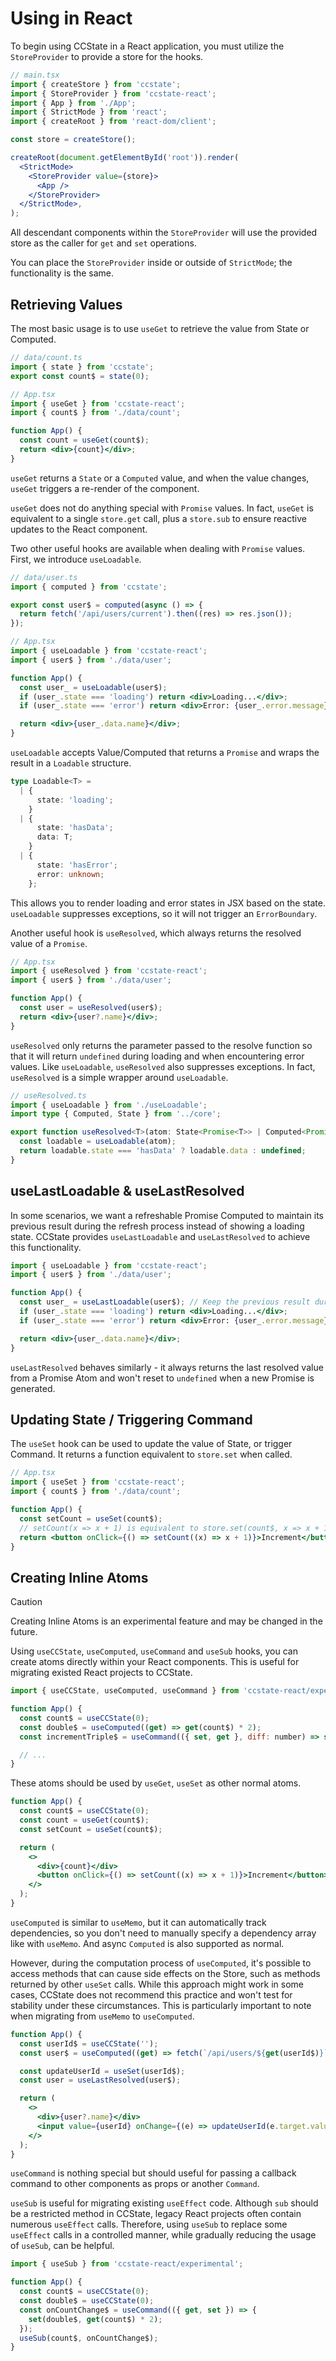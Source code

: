 # Using in React

To begin using CCState in a React application, you must utilize the `StoreProvider` to provide a store for the hooks.

```jsx
// main.tsx
import { createStore } from 'ccstate';
import { StoreProvider } from 'ccstate-react';
import { App } from './App';
import { StrictMode } from 'react';
import { createRoot } from 'react-dom/client';

const store = createStore();

createRoot(document.getElementById('root')).render(
  <StrictMode>
    <StoreProvider value={store}>
      <App />
    </StoreProvider>
  </StrictMode>,
);
```

All descendant components within the `StoreProvider` will use the provided store as the caller for `get` and `set` operations.

You can place the `StoreProvider` inside or outside of `StrictMode`; the functionality is the same.

## Retrieving Values

The most basic usage is to use `useGet` to retrieve the value from State or Computed.

```jsx
// data/count.ts
import { state } from 'ccstate';
export const count$ = state(0);

// App.tsx
import { useGet } from 'ccstate-react';
import { count$ } from './data/count';

function App() {
  const count = useGet(count$);
  return <div>{count}</div>;
}
```

`useGet` returns a `State` or a `Computed` value, and when the value changes, `useGet` triggers a re-render of the component.

`useGet` does not do anything special with `Promise` values. In fact, `useGet` is equivalent to a single `store.get` call, plus a `store.sub` to ensure reactive updates to the React component.

Two other useful hooks are available when dealing with `Promise` values. First, we introduce `useLoadable`.

```jsx
// data/user.ts
import { computed } from 'ccstate';

export const user$ = computed(async () => {
  return fetch('/api/users/current').then((res) => res.json());
});

// App.tsx
import { useLoadable } from 'ccstate-react';
import { user$ } from './data/user';

function App() {
  const user_ = useLoadable(user$);
  if (user_.state === 'loading') return <div>Loading...</div>;
  if (user_.state === 'error') return <div>Error: {user_.error.message}</div>;

  return <div>{user_.data.name}</div>;
}
```

`useLoadable` accepts Value/Computed that returns a `Promise` and wraps the result in a `Loadable` structure.

```typescript
type Loadable<T> =
  | {
      state: 'loading';
    }
  | {
      state: 'hasData';
      data: T;
    }
  | {
      state: 'hasError';
      error: unknown;
    };
```

This allows you to render loading and error states in JSX based on the state. `useLoadable` suppresses exceptions, so it will not trigger an `ErrorBoundary`.

Another useful hook is `useResolved`, which always returns the resolved value of a `Promise`.

```jsx
// App.tsx
import { useResolved } from 'ccstate-react';
import { user$ } from './data/user';

function App() {
  const user = useResolved(user$);
  return <div>{user?.name}</div>;
}
```

`useResolved` only returns the parameter passed to the resolve function so that it will return `undefined` during loading and when encountering error values. Like `useLoadable`, `useResolved` also suppresses exceptions. In fact, `useResolved` is a simple wrapper around `useLoadable`.

```typescript
// useResolved.ts
import { useLoadable } from './useLoadable';
import type { Computed, State } from '../core';

export function useResolved<T>(atom: State<Promise<T>> | Computed<Promise<T>>): T | undefined {
  const loadable = useLoadable(atom);
  return loadable.state === 'hasData' ? loadable.data : undefined;
}
```

## useLastLoadable & useLastResolved

In some scenarios, we want a refreshable Promise Computed to maintain its previous result during the refresh process instead of showing a loading state. CCState provides `useLastLoadable` and `useLastResolved` to achieve this functionality.

```jsx
import { useLoadable } from 'ccstate-react';
import { user$ } from './data/user';

function App() {
  const user_ = useLastLoadable(user$); // Keep the previous result during new user$ request, without triggering loading state
  if (user_.state === 'loading') return <div>Loading...</div>;
  if (user_.state === 'error') return <div>Error: {user_.error.message}</div>;

  return <div>{user_.data.name}</div>;
}
```

`useLastResolved` behaves similarly - it always returns the last resolved value from a Promise Atom and won't reset to `undefined` when a new Promise is generated.

## Updating State / Triggering Command

The `useSet` hook can be used to update the value of State, or trigger Command. It returns a function equivalent to `store.set` when called.

```jsx
// App.tsx
import { useSet } from 'ccstate-react';
import { count$ } from './data/count';

function App() {
  const setCount = useSet(count$);
  // setCount(x => x + 1) is equivalent to store.set(count$, x => x + 1)
  return <button onClick={() => setCount((x) => x + 1)}>Increment</button>;
}
```

## Creating Inline Atoms

> [!CAUTION]
> Creating Inline Atoms is an experimental feature and may be changed in the future.

Using `useCCState`, `useComputed`, `useCommand` and `useSub` hooks, you can create atoms directly within your React components. This is useful for migrating existed React projects to CCState.

```jsx
import { useCCState, useComputed, useCommand } from 'ccstate-react/experimental';

function App() {
  const count$ = useCCState(0);
  const double$ = useComputed((get) => get(count$) * 2);
  const incrementTriple$ = useCommand(({ set, get }, diff: number) => set(count$, get(count$) + diff * 3));

  // ...
}
```

These atoms should be used by `useGet`, `useSet` as other normal atoms.

```jsx
function App() {
  const count$ = useCCState(0);
  const count = useGet(count$);
  const setCount = useSet(count$);

  return (
    <>
      <div>{count}</div>
      <button onClick={() => setCount((x) => x + 1)}>Increment</button>
    </>
  );
}
```

`useComputed` is similar to `useMemo`, but it can automatically track dependencies, so you don't need to manually specify a dependency array like with `useMemo`. And async `Computed` is also supported as normal.

However, during the computation process of `useComputed`, it's possible to access methods that can cause side effects on the Store, such as methods returned by other `useSet` calls. While this approach might work in some cases, CCState does not recommend this practice and won't test for stability under these circumstances. This is particularly important to note when migrating from `useMemo` to `useComputed`.

```jsx
function App() {
  const userId$ = useCCState('');
  const user$ = useComputed((get) => fetch(`/api/users/${get(userId$)}`).then((resp) => resp.json()));

  const updateUserId = useSet(userId$);
  const user = useLastResolved(user$);

  return (
    <>
      <div>{user?.name}</div>
      <input value={userId} onChange={(e) => updateUserId(e.target.value)} />
    </>
  );
}
```

`useCommand` is nothing special but should useful for passing a callback command to other components as props or another `Command`.

`useSub` is useful for migrating existing `useEffect` code. Although `sub` should be a restricted method in CCState, legacy React projects often contain numerous `useEffect` calls. Therefore, using `useSub` to replace some `useEffect` calls in a controlled manner, while gradually reducing the usage of `useSub`, can be helpful.

```jsx
import { useSub } from 'ccstate-react/experimental';

function App() {
  const count$ = useCCState(0);
  const double$ = useCCState(0);
  const onCountChange$ = useCommand(({ get, set }) => {
    set(double$, get(count$) * 2);
  });
  useSub(count$, onCountChange$);
}
```
